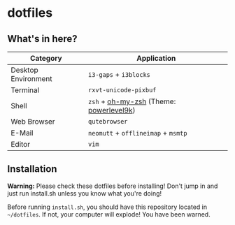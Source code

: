 # dotfiles

## What's in here?

| Category 						| Application																	|
| ------------------- | ------------------------------------------- |
| Desktop Environment | `i3-gaps` + `i3blocks`											|
| Terminal 						| `rxvt-unicode-pixbuf` 											|
| Shell 							| `zsh` + [oh-my-zsh] (Theme: [powerlevel9k])	|
| Web Browser 				| `qutebrowser`																|
| E-Mail 							| `neomutt` + `offlineimap` + `msmtp` 				|
| Editor 							| `vim` 																			|


## Installation

**Warning:** Please check these dotfiles before installing! Don't jump in and just run install.sh unless you know what you're doing!

Before running `install.sh`, you should have this repository located in `~/dotfiles`. If not, your computer will explode! You have been warned.


[oh-my-zsh]: https://github.com/robbyrussell/oh-my-zsh
[powerlevel9k]: https://github.com/bhilburn/powerlevel9k

